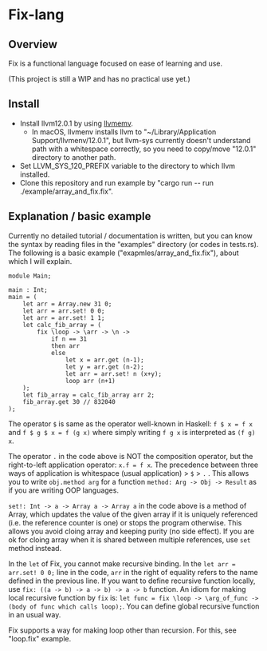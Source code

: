 Fix-lang
====

## Overview

Fix is a functional language focused on ease of learning and use.

(This project is still a WIP and has no practical use yet.)

## Install

- Install llvm12.0.1 by using [llvmemv](https://crates.io/crates/llvmenv).
    - In macOS, llvmenv installs llvm to "~/Library/Application Support/llvmenv/12.0.1", but llvm-sys currently doesn't understand path with a whitespace correctly, so you need to copy/move "12.0.1" directory to another path.
- Set LLVM_SYS_120_PREFIX variable to the directory to which llvm installed.
- Clone this repository and run example by "cargo run -- run ./example/array_and_fix.fix".

## Explanation / basic example

Currently no detailed tutorial / documentation is written, but you can know the syntax by reading files in the "examples" directory (or codes in tests.rs). The following is a basic example ("exapmles/array_and_fix.fix"), about which I will explain.

```
module Main;

main : Int;
main = (
    let arr = Array.new 31 0;
    let arr = arr.set! 0 0;
    let arr = arr.set! 1 1;
    let calc_fib_array = (
        fix \loop -> \arr -> \n -> 
            if n == 31 
            then arr 
            else
                let x = arr.get (n-1);
                let y = arr.get (n-2);
                let arr = arr.set! n (x+y);
                loop arr (n+1)
    );
    let fib_array = calc_fib_array arr 2;
    fib_array.get 30 // 832040
);
```

The operator `$` is same as the operator well-known in Haskell: `f $ x = f x` and `f $ g $ x = f (g x)` where simply writing `f g x` is interpreted as `(f g) x`.

The operator `.` in the code above is NOT the composition operator, but the right-to-left application operator: `x.f = f x`. The precedence between three ways of application is whitespace (usual application) > `$` > `.` . This allows you to write `obj.method arg` for a function `method: Arg -> Obj -> Result` as if you are writing OOP languages.

`set!: Int -> a -> Array a -> Array a` in the code above is a method of Array, which updates the value of the given array if it is uniquely referenced (i.e. the reference counter is one) or stops the program otherwise. This allows you avoid cloing array and keeping purity (no side effect). If you are ok for cloing array when it is shared between multiple references, use `set` method instead.

In the `let` of Fix, you cannot make recursive binding. In the `let arr = arr.set! 0 0;` line in the code, `arr` in the right of equality refers to the name defined in the previous line. If you want to define recursive function locally, use `fix: ((a -> b) -> a -> b) -> a -> b` function. An idiom for making local recursive function by `fix` is: `let func = fix \loop -> \arg_of_func -> (body of func which calls loop);`. You can define global recursive function in an usual way.

Fix supports a way for making loop other than recursion. For this, see "loop.fix" example.